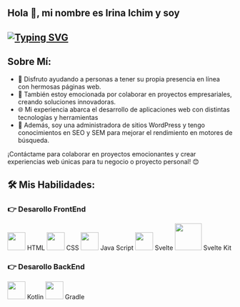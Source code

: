 ## Hola 👋, mi nombre es Irina Ichim y soy

##  [![Typing SVG](https://readme-typing-svg.herokuapp.com?font=Monserrat+&weight=500&size=22&pause=1000&color=DE43BA&width=440&height=60&lines=Desarolladora+Full-Stack;Administradora+de+sitios+WordPress;Conocedora+de+SEO+y+SEM)](https://git.io/typing-svg)


## Sobre Mí:
- 🚀 Disfruto ayudando a personas a tener su propia presencia en línea con hermosas páginas web.
- 💼 También estoy emocionada por colaborar en proyectos empresariales, creando soluciones innovadoras.
- 🌐 Mi experiencia abarca el desarrollo de aplicaciones web con distintas tecnologías y herramientas 
- 📝 Además, soy una administradora de sitios WordPress y tengo conocimientos en SEO y SEM para mejorar el rendimiento en motores de búsqueda.

¡Contáctame para colaborar en proyectos emocionantes y crear experiencias web únicas para tu negocio o proyecto personal! 😊


## 🛠️ Mis Habilidades:

<a name="frontend-development"></a>
### 👉 Desarollo FrontEnd

<img src="https://www.logolynx.com/images/logolynx/4e/4e441838b106d7cb1154de0eb7501381.png" width="40" height="40"> HTML
   <img src="https://www.logolynx.com/images/logolynx/a6/a60635561d41eceb9cb2411cc7648b81.jpeg" width="40" height="40"> CSS
   <img src="https://www.logolynx.com/images/logolynx/fc/fc9b448722d69b5937c40554bd8737ea.png" width="40" height="40"> Java Script
   <img src="https://camo.githubusercontent.com/d3f047dd004c03ef9d388905a37442291035da8729411e7503e728b5ab2f379c/68747470733a2f2f7062732e7477696d672e636f6d2f70726f66696c655f696d616765732f313132313339353931313834393036323430302f3765786d4a4567342e706e67" width="40" height="40"> Svelte
   <img src="https://kevinmatsunaga.com/content/images/size/w1200/2022/04/sveltekit-logo.png" width="60" height="60"> Svelte Kit

### 👉 Desarollo BackEnd

<img src="https://www.bing.com/ck/a?!&&p=429d078fd20e83e0JmltdHM9MTY5MDY3NTIwMCZpZ3VpZD0zM2U2MzNhNS00NjU4LTY5MmItMDQzNS0yMjk0NDc3MzY4YjcmaW5zaWQ9NTYwMQ&ptn=3&hsh=3&fclid=33e633a5-4658-692b-0435-2294477368b7&u=a1L2ltYWdlcy9zZWFyY2g_cT1Lb3RsaW4gbG9nbyZGT1JNPUlRRlJCQSZpZD1BMjYyMTNFNzNBMzQ1NUI2NkZERUU2RDY4NUE0M0YxRUY5MEE1MzVC&ntb=1" width="40" height="40"> Kotlin
<img src="https://www.bing.com/ck/a?!&&p=69846faeeefc9c85JmltdHM9MTY5MDY3NTIwMCZpZ3VpZD0zM2U2MzNhNS00NjU4LTY5MmItMDQzNS0yMjk0NDc3MzY4YjcmaW5zaWQ9NTc2OQ&ptn=3&hsh=3&fclid=33e633a5-4658-692b-0435-2294477368b7&u=a1L2ltYWdlcy9zZWFyY2g_Rk9STT1JQVJSVEgmcT1ncmFkbGU&ntb=1" width="40" height="40"> Gradle


<!--
**Irina-Ichim/Irina-ichim** is a ✨ _special_ ✨ repository because its `README.md` (this file) appears on your GitHub profile.

Here are some ideas to get you started:

- 🔭 I’m currently working on ...
- 🌱 I’m currently learning ...
- 👯 I’m looking to collaborate on ...
- 🤔 I’m looking for help with ...
- 💬 Ask me about ...
- 📫 How to reach me: ...
- 😄 Pronouns: ...
- ⚡ Fun fact: ...
-->
